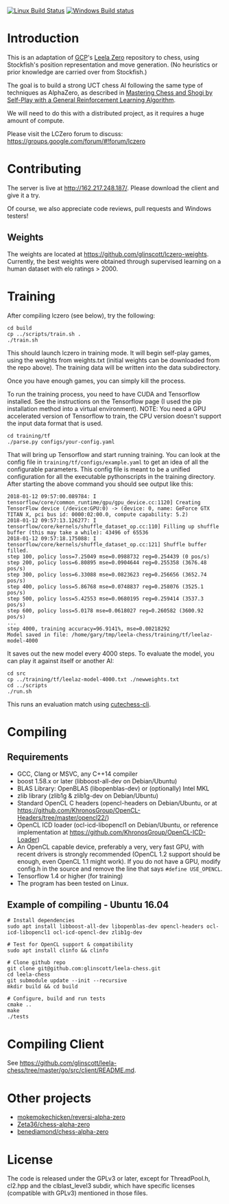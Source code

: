 [![Linux Build Status](https://travis-ci.org/glinscott/leela-chess.svg?branch=master)](https://travis-ci.org/glinscott/leela-chess)
[![Windows Build status](https://ci.appveyor.com/api/projects/status/w2nymx3wpd0d1da1/branch/master?svg=true)](https://ci.appveyor.com/project/glinscott/leela-chess/branch/master)

# Introduction

This is an adaptation of [GCP](https://github.com/gcp)'s [Leela Zero](https://github.com/gcp/leela-zero/) repository to chess, using Stockfish's position representation and move generation. (No heuristics or prior knowledge are carried over from Stockfish.)

The goal is to build a strong UCT chess AI following the same type of techniques as AlphaZero, as described in [Mastering Chess and Shogi by Self-Play with a General Reinforcement Learning Algorithm](https://arxiv.org/abs/1712.01815).

We will need to do this with a distributed project, as it requires a huge amount of compute.

Please visit the LCZero forum to discuss: https://groups.google.com/forum/#!forum/lczero

# Contributing

The server is live at http://162.217.248.187/.  Please download the client and give it a try.

Of course, we also appreciate code reviews, pull requests and Windows testers!

## Weights

The weights are located at https://github.com/glinscott/lczero-weights. Currently, the best weights were obtained through supervised learning on a human dataset with elo ratings > 2000.

# Training

After compiling lczero (see below), try the following:
```
cd build
cp ../scripts/train.sh .
./train.sh
```

This should launch lczero in training mode.  It will begin self-play games, using the weights from weights.txt (initial weights can be downloaded from the repo above).  The training data will be written into the data subdirectory.

Once you have enough games, you can simply kill the process.

To run the training process, you need to have CUDA and Tensorflow installed.  See the instructions on the Tensorflow page (I used the pip installation method into a virtual environment).  NOTE: You need a GPU accelerated version of Tensorflow to train, the CPU version doesn't support the input data format that is used.
```
cd training/tf
./parse.py configs/your-config.yaml
```

That will bring up Tensorflow and start running training. You can look at the config file in `training/tf/configs/example.yaml` to get an idea of all the configurable parameters. This config file is meant to be a unified configuration for all the executable pythonscripts in the training directory.  After starting the above command you should see output like this:
```
2018-01-12 09:57:00.089784: I tensorflow/core/common_runtime/gpu/gpu_device.cc:1120] Creating TensorFlow device (/device:GPU:0) -> (device: 0, name: GeForce GTX TITAN X, pci bus id: 0000:02:00.0, compute capability: 5.2)
2018-01-12 09:57:13.126277: I tensorflow/core/kernels/shuffle_dataset_op.cc:110] Filling up shuffle buffer (this may take a while): 43496 of 65536
2018-01-12 09:57:18.175088: I tensorflow/core/kernels/shuffle_dataset_op.cc:121] Shuffle buffer filled.
step 100, policy loss=7.25049 mse=0.0988732 reg=0.254439 (0 pos/s)
step 200, policy loss=6.80895 mse=0.0904644 reg=0.255358 (3676.48 pos/s)
step 300, policy loss=6.33088 mse=0.0823623 reg=0.256656 (3652.74 pos/s)
step 400, policy loss=5.86768 mse=0.0748837 reg=0.258076 (3525.1 pos/s)
step 500, policy loss=5.42553 mse=0.0680195 reg=0.259414 (3537.3 pos/s)
step 600, policy loss=5.0178 mse=0.0618027 reg=0.260582 (3600.92 pos/s)
...
step 4000, training accuracy=96.9141%, mse=0.00218292
Model saved in file: /home/gary/tmp/leela-chess/training/tf/leelaz-model-4000
```

It saves out the new model every 4000 steps.  To evaluate the model, you can play it against itself or another AI:
```
cd src
cp ../training/tf/leelaz-model-4000.txt ./newweights.txt
cd ../scripts
./run.sh
```

This runs an evaluation match using [cutechess-cli](https://github.com/cutechess/cutechess).

# Compiling

## Requirements

* GCC, Clang or MSVC, any C++14 compiler
* boost 1.58.x or later (libboost-all-dev on Debian/Ubuntu)
* BLAS Library: OpenBLAS (libopenblas-dev) or (optionally) Intel MKL
* zlib library (zlib1g & zlib1g-dev on Debian/Ubuntu)
* Standard OpenCL C headers (opencl-headers on Debian/Ubuntu, or at
  https://github.com/KhronosGroup/OpenCL-Headers/tree/master/opencl22/)
* OpenCL ICD loader (ocl-icd-libopencl1 on Debian/Ubuntu, or reference implementation at https://github.com/KhronosGroup/OpenCL-ICD-Loader)
* An OpenCL capable device, preferably a very, very fast GPU, with recent
  drivers is strongly recommended (OpenCL 1.2 support should be enough, even
  OpenCL 1.1 might work). If you do not have a GPU, modify config.h in the
  source and remove the line that says `#define USE_OPENCL`.
* Tensorflow 1.4 or higher (for training)
* The program has been tested on Linux.

## Example of compiling - Ubuntu 16.04

    # Install dependencies
    sudo apt install libboost-all-dev libopenblas-dev opencl-headers ocl-icd-libopencl1 ocl-icd-opencl-dev zlib1g-dev

    # Test for OpenCL support & compatibility
    sudo apt install clinfo && clinfo

    # Clone github repo
    git clone git@github.com:glinscott/leela-chess.git
    cd leela-chess
    git submodule update --init --recursive
    mkdir build && cd build
    
    # Configure, build and run tests
    cmake ..
    make
    ./tests

# Compiling Client

See https://github.com/glinscott/leela-chess/tree/master/go/src/client/README.md.

# Other projects

* [mokemokechicken/reversi-alpha-zero](https://github.com/mokemokechicken/reversi-alpha-zero)
* [Zeta36/chess-alpha-zero](https://github.com/Zeta36/chess-alpha-zero)
* [benediamond/chess-alpha-zero](https://github.com/benediamond/chess-alpha-zero/)

# License

The code is released under the GPLv3 or later, except for ThreadPool.h, cl2.hpp and the clblast_level3 subdir, which have specific licenses (compatible with GPLv3) mentioned in those files.
